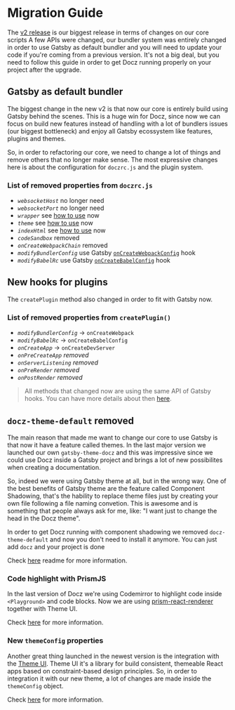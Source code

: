 # Migration Guide

The [v2 release](https://github.com/pedronauck/docz/pull/950) is our biggest release in terms of changes on our core scripts
A few APIs were changed, our bundler system was entirely changed in order to use Gatsby as default bundler and you will need to update
your code if you're coming from a previous version. It's not a big deal, but you need to follow this guide in order to get Docz running
properly on your project after the upgrade.

## Gatsby as default bundler

The biggest change in the new v2 is that now our core is entirely build using Gatsby behind the scenes.
This is a huge win for Docz, since now we can focus on build new features instead of handling with
a lot of bundlers issues (our biggest bottleneck) and enjoy all Gatsby ecossystem like features, plugins and themes.

So, in order to refactoring our core, we need to change a lot of things and remove others that no longer make sense.
The most expressive changes here is about the configuration for `doczrc.js` and the plugin system.

### List of removed properties from `doczrc.js`

* *`websocketHost`* no longer need
* *`websocketPort`* no longer need
* *`wrapper`* see [how to use]() now
* *`theme`* see [how to use]() now
* *`indexHtml`* see [how to use]() now
* *`codeSandbox`* removed
* *`onCreateWebpackChain`* removed
* *`modifyBundlerConfig`* use Gatsby [`onCreateWebpackConfig`](https://www.gatsbyjs.org/docs/node-apis/#onCreateWebpackConfig) hook
* *`modifyBabelRc`* use Gatsby [`onCreateBabelConfig`](https://www.gatsbyjs.org/docs/node-apis/#onCreateBabelConfig) hook

## New hooks for plugins

The `createPlugin` method also changed in order to fit with Gatsby now.

### List of removed properties from `createPlugin()`

* *`modifyBundlerConfig`* -> `onCreateWebpack`
* *`modifyBabelRc`* -> `onCreateBabelConfig`
* *`onCreateApp`* -> `onCreateDevServer`
* *`onPreCreateApp`* _removed_
* *`onServerListening`* _removed_
* *`onPreRender`* _removed_
* *`onPostRender`* _removed_

> All methods that changed now are using the same API of Gatsby hooks.
> You can have more details about then [here](https://www.gatsbyjs.org/docs/node-apis).

## `docz-theme-default` removed

The main reason that made me want to change our core to use Gatsby is that now it have a feature called themes.
In the last major version we launched our own `gatsby-theme-docz` and this was impressive since we could use Docz
inside a Gatsby project and brings a lot of new possibilites when creating a documentation.

So, indeed we were using Gatsby theme at all, but in the wrong way. One of the best benefits of Gatsby theme are
the feature called Component Shadowing, that's the hability to replace theme files just by creating your own file following a file naming convetion.
This is awesome and is something that people always ask for me, like: "I want just to change the head in the Docz theme".

In order to get Docz running with component shadowing we removed `docz-theme-default` and now you don't need to install it anymore.
You can just add `docz` and your project is done

Check [here]() readme for more information.

### Code highlight with PrismJS

In the last version of Docz we're using Codemirror to highlight code inside `<Playground>` and code blocks.
Now we are using [prism-react-renderer](https://github.com/FormidableLabs/prism-react-renderer) together with Theme UI.

Check [here]() for more information.

### New `themeConfig` properties

Another great thing launched in the newest version is the integration with the [Theme UI](https://theme-ui.com).
Theme UI it's a library for build consistent, themeable React apps based on constraint-based design principles.
So, in order to integration it with our new theme, a lot of changes are made inside the `themeConfig` object.

Check [here]() for more information.
